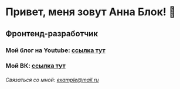 # Привет, меня зовут Анна Блок! 👋
## Фронтенд-разработчик
### Мой блог на Youtube: [ссылка тут](https://www.youtube.com/channel/UCn5wduCq2Mus0v85QZn9IaA)
### Мой ВК: [ссылка тут](https://www.vk.com/tpverstak)

###### Связаться со мной: example@mail.ru
